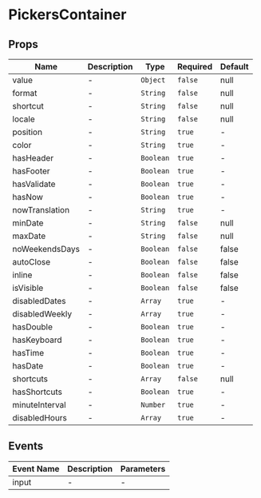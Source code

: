 # PickersContainer

## Props

<!-- @vuese:PickersContainer:props:start -->

| Name           | Description | Type      | Required | Default |
| -------------- | ----------- | --------- | -------- | ------- |
| value          | -           | `Object`  | `false`  | null    |
| format         | -           | `String`  | `false`  | null    |
| shortcut       | -           | `String`  | `false`  | null    |
| locale         | -           | `String`  | `false`  | null    |
| position       | -           | `String`  | `true`   | -       |
| color          | -           | `String`  | `true`   | -       |
| hasHeader      | -           | `Boolean` | `true`   | -       |
| hasFooter      | -           | `Boolean` | `true`   | -       |
| hasValidate    | -           | `Boolean` | `true`   | -       |
| hasNow         | -           | `Boolean` | `true`   | -       |
| nowTranslation | -           | `String`  | `true`   | -       |
| minDate        | -           | `String`  | `false`  | null    |
| maxDate        | -           | `String`  | `false`  | null    |
| noWeekendsDays | -           | `Boolean` | `false`  | false   |
| autoClose      | -           | `Boolean` | `false`  | false   |
| inline         | -           | `Boolean` | `false`  | false   |
| isVisible      | -           | `Boolean` | `false`  | false   |
| disabledDates  | -           | `Array`   | `true`   | -       |
| disabledWeekly | -           | `Array`   | `true`   | -       |
| hasDouble      | -           | `Boolean` | `true`   | -       |
| hasKeyboard    | -           | `Boolean` | `true`   | -       |
| hasTime        | -           | `Boolean` | `true`   | -       |
| hasDate        | -           | `Boolean` | `true`   | -       |
| shortcuts      | -           | `Array`   | `false`  | null    |
| hasShortcuts   | -           | `Boolean` | `true`   | -       |
| minuteInterval | -           | `Number`  | `true`   | -       |
| disabledHours  | -           | `Array`   | `true`   | -       |

<!-- @vuese:PickersContainer:props:end -->

## Events

<!-- @vuese:PickersContainer:events:start -->

| Event Name | Description | Parameters |
| ---------- | ----------- | ---------- |
| input      | -           | -          |

<!-- @vuese:PickersContainer:events:end -->
